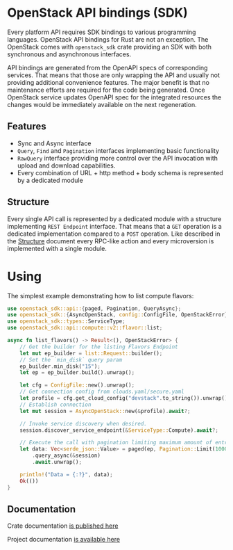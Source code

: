 # OpenStack API bindings (SDK)

Every platform API requires SDK bindings to various programming languages.
OpenStack API bindings for Rust are not an exception. The OpenStack comes with
`openstack_sdk` crate providing an SDK with both synchronous and asynchronous
interfaces.

API bindings are generated from the OpenAPI specs of corresponding services.
That means that those are only wrapping the API and usually not providing
additional convenience features. The major benefit is that no maintenance
efforts are required for the code being generated. Once OpenStack service
updates OpenAPI spec for the integrated resources the changes would be
immediately available on the next regeneration.

## Features

- Sync and Async interface
- `Query`, `Find` and `Pagination` interfaces implementing basic functionality
- `RawQuery` interface providing more control over the API
  invocation with upload and download capabilities.
- Every combination of URL + http method + body schema is represented by a
dedicated module

## Structure

Every single API call is represented by a dedicated module with a structure
implementing `REST Endpoint` interface. That means that a `GET` operation is a
dedicated implementation compared to a `POST` operation. Like described in the
[Structure](structure.md) document every RPC-like action and every microversion
is implemented with a single module.

# Using

The simplest example demonstrating how to list compute flavors:

```rust
use openstack_sdk::api::{paged, Pagination, QueryAsync};
use openstack_sdk::{AsyncOpenStack, config::ConfigFile, OpenStackError};
use openstack_sdk::types::ServiceType;
use openstack_sdk::api::compute::v2::flavor::list;

async fn list_flavors() -> Result<(), OpenStackError> {
    // Get the builder for the listing Flavors Endpoint
    let mut ep_builder = list::Request::builder();
    // Set the `min_disk` query param
    ep_builder.min_disk("15");
    let ep = ep_builder.build().unwrap();

    let cfg = ConfigFile::new().unwrap();
    // Get connection config from clouds.yaml/secure.yaml
    let profile = cfg.get_cloud_config("devstack".to_string()).unwrap().unwrap();
    // Establish connection
    let mut session = AsyncOpenStack::new(&profile).await?;

    // Invoke service discovery when desired.
    session.discover_service_endpoint(&ServiceType::Compute).await?;

    // Execute the call with pagination limiting maximum amount of entries to 1000
    let data: Vec<serde_json::Value> = paged(ep, Pagination::Limit(1000))
        .query_async(&session)
        .await.unwrap();

    println!("Data = {:?}", data);
    Ok(())
}
```

## Documentation

Crate documentation [is published here](https://docs.rs/openstack_sdk)

Project documentation [is available here](https://gtema.github.io/openstack)

